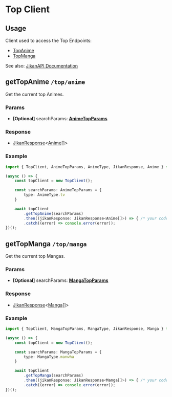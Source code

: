 # Top Client

## Usage

Client used to access the Top Endpoints:

- [TopAnime](#gettopanime-top-anime)
- [TopManga](#gettopmanga-top-manga)

See also: [JikanAPI Documentation](https://docs.api.jikan.moe/)


## getTopAnime `/top/anime`

Get the current top Animes.

### Params

- **[Optional]** searchParams: <a href="/typings/params#animetopparams">**AnimeTopParams**</a>

### Response

- <a href="/guides/client#client-response">JikanResponse</a><<a href="/typings/anime#anime">Anime</a>[]>

### Example

```ts
import { TopClient, AnimeTopParams, AnimeType, JikanResponse, Anime } from '@tutkli/jikan-ts';

(async () => {
    const topClient = new TopClient();

    const searchParams: AnimeTopParams = {
        type: AnimeType.tv
    }

    await topClient
        .getTopAnime(searchParams)
        .then((jikanResponse: JikanResponse<Anime[]>) => { /* your code */ })
        .catch((error) => console.error(error));
})();
```

<!-- ENDPOINT SPLIT MARKER -->

## getTopManga `/top/manga`

Get the current top Mangas.

### Params

- **[Optional]** searchParams: <a href="/typings/params#mangatopparams">**MangaTopParams**</a>

### Response

- <a href="/guides/client#client-response">JikanResponse</a><<a href="/typings/manga#manga">Manga</a>[]>

### Example

```ts
import { TopClient, MangaTopParams, MangaType, JikanResponse, Manga } from '@tutkli/jikan-ts';

(async () => {
    const topClient = new TopClient();

    const searchParams: MangaTopParams = {
        type: MangaType.manwha
    }

    await topClient
        .getTopManga(searchParams)
        .then((jikanResponse: JikanResponse<Manga[]>) => { /* your code */ })
        .catch((error) => console.error(error));
})();
```
